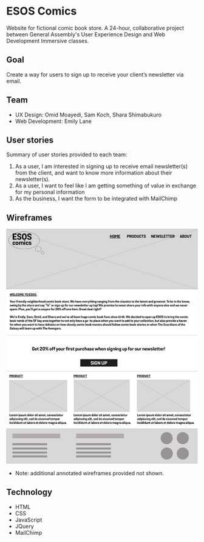 # ESOS Comics

Website for fictional comic book store. A 24-hour, collaborative project between General Assembly's User Experience Design and Web Development Immersive classes.

## Goal

Create a way for users to sign up to receive your client’s newsletter via email.

## Team

- UX Design: Omid Moayedi, Sam Koch, Shara Shimabukuro
- Web Development: Emily Lane

## User stories

Summary of user stories provided to each team:

1. As a user, I am interested in signing up to receive email newsletter(s) from the client, and want to
   know more information about their newsletter(s).
2. As a user, I want to feel like I am getting something of value in exchange for my personal
   information
3. As the business, I want the form to be integrated with MailChimp

## Wireframes

![Desktop](images/wire_homepage.jpg)

- Note: additional annotated wireframes provided not shown.

## Technology

- HTML
- CSS
- JavaScript
- JQuery
- MailChimp
